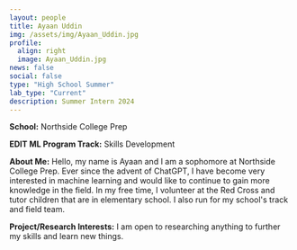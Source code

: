 ```yaml
---
layout: people
title: Ayaan Uddin
img: /assets/img/Ayaan_Uddin.jpg
profile:
  align: right
  image: Ayaan_Uddin.jpg
news: false
social: false
type: "High School Summer"
lab_type: "Current"
description: Summer Intern 2024
---
```


**School:** Northside College Prep

**EDIT ML Program Track:**
Skills Development

**About Me:**
Hello, my name is Ayaan and I am a sophomore at Northside College Prep. Ever since the advent of ChatGPT, I have become very interested in machine learning and would like to continue to gain more knowledge in the field. In my free time, I volunteer at the Red Cross and tutor children that are in elementary school. I also run for my school's track and field team.

**Project/Research Interests:**
I am open to researching anything to further my skills and learn new things.
    